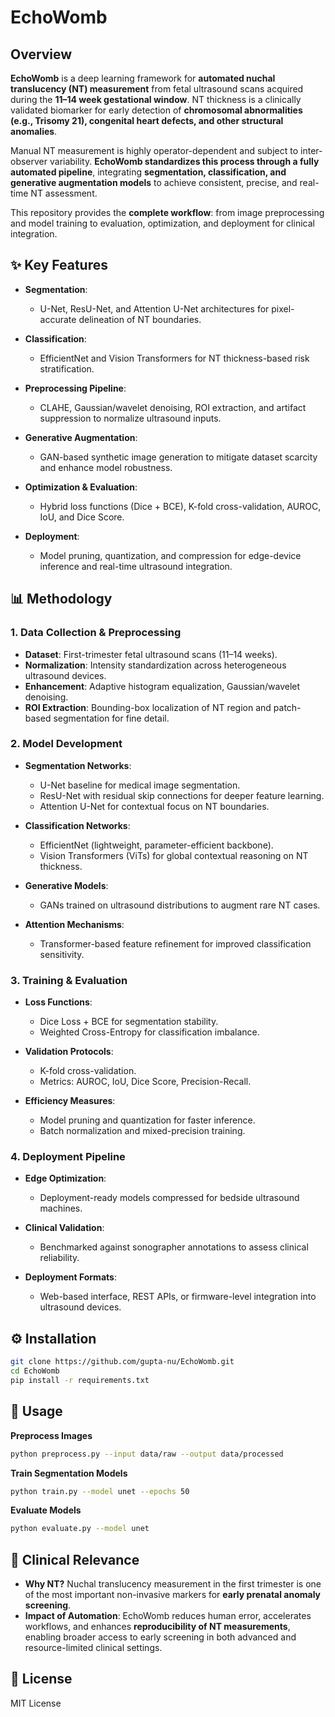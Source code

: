 

# EchoWomb

## Overview

**EchoWomb** is a deep learning framework for **automated nuchal translucency (NT) measurement** from fetal ultrasound scans acquired during the **11–14 week gestational window**. NT thickness is a clinically validated biomarker for early detection of **chromosomal abnormalities (e.g., Trisomy 21), congenital heart defects, and other structural anomalies**.

Manual NT measurement is highly operator-dependent and subject to inter-observer variability. **EchoWomb standardizes this process through a fully automated pipeline**, integrating **segmentation, classification, and generative augmentation models** to achieve consistent, precise, and real-time NT assessment.

This repository provides the **complete workflow**: from image preprocessing and model training to evaluation, optimization, and deployment for clinical integration.



## ✨ Key Features

* **Segmentation**:

  * U-Net, ResU-Net, and Attention U-Net architectures for pixel-accurate delineation of NT boundaries.
* **Classification**:

  * EfficientNet and Vision Transformers for NT thickness-based risk stratification.
* **Preprocessing Pipeline**:

  * CLAHE, Gaussian/wavelet denoising, ROI extraction, and artifact suppression to normalize ultrasound inputs.
* **Generative Augmentation**:

  * GAN-based synthetic image generation to mitigate dataset scarcity and enhance model robustness.
* **Optimization & Evaluation**:

  * Hybrid loss functions (Dice + BCE), K-fold cross-validation, AUROC, IoU, and Dice Score.
* **Deployment**:

  * Model pruning, quantization, and compression for edge-device inference and real-time ultrasound integration.



## 📊 Methodology

### 1. Data Collection & Preprocessing

* **Dataset**: First-trimester fetal ultrasound scans (11–14 weeks).
* **Normalization**: Intensity standardization across heterogeneous ultrasound devices.
* **Enhancement**: Adaptive histogram equalization, Gaussian/wavelet denoising.
* **ROI Extraction**: Bounding-box localization of NT region and patch-based segmentation for fine detail.

### 2. Model Development

* **Segmentation Networks**:

  * U-Net baseline for medical image segmentation.
  * ResU-Net with residual skip connections for deeper feature learning.
  * Attention U-Net for contextual focus on NT boundaries.
* **Classification Networks**:

  * EfficientNet (lightweight, parameter-efficient backbone).
  * Vision Transformers (ViTs) for global contextual reasoning on NT thickness.
* **Generative Models**:

  * GANs trained on ultrasound distributions to augment rare NT cases.
* **Attention Mechanisms**:

  * Transformer-based feature refinement for improved classification sensitivity.

### 3. Training & Evaluation

* **Loss Functions**:

  * Dice Loss + BCE for segmentation stability.
  * Weighted Cross-Entropy for classification imbalance.
* **Validation Protocols**:

  * K-fold cross-validation.
  * Metrics: AUROC, IoU, Dice Score, Precision-Recall.
* **Efficiency Measures**:

  * Model pruning and quantization for faster inference.
  * Batch normalization and mixed-precision training.

### 4. Deployment Pipeline

* **Edge Optimization**:

  * Deployment-ready models compressed for bedside ultrasound machines.
* **Clinical Validation**:

  * Benchmarked against sonographer annotations to assess clinical reliability.
* **Deployment Formats**:

  * Web-based interface, REST APIs, or firmware-level integration into ultrasound devices.


## ⚙️ Installation

```bash
git clone https://github.com/gupta-nu/EchoWomb.git
cd EchoWomb
pip install -r requirements.txt
```


## 🚀 Usage

**Preprocess Images**

```bash
python preprocess.py --input data/raw --output data/processed
```

**Train Segmentation Models**

```bash
python train.py --model unet --epochs 50
```

**Evaluate Models**

```bash
python evaluate.py --model unet
```



## 🏥 Clinical Relevance

* **Why NT?**
  Nuchal translucency measurement in the first trimester is one of the most important non-invasive markers for **early prenatal anomaly screening**.
* **Impact of Automation**:
  EchoWomb reduces human error, accelerates workflows, and enhances **reproducibility of NT measurements**, enabling broader access to early screening in both advanced and resource-limited clinical settings.



## 📄 License

MIT License
